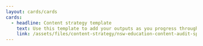```yaml
---
layout: cards/cards
cards:
  - headline: Content strategy template
    text: Use this template to add your outputs as you progress through each of the phases of developing a content strategy.  This keeps everyone aligned and focused.
    link: /assets/files/content-strategy/nsw-education-content-audit-spreadsheet.xlsx
---
```


